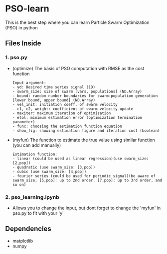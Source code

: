 # PSO-learn
This is the best step where you can learn Particle Swarm Optimization (PSO) in python

## Files Inside
### 1. pso.py
- (optimize) The basis of PSO computation with RMSE as the cost function
  ```
  Input argument:
  - yd: Desired time series signal (1D)
  - swarm_size: size of swarm [vars, populations] (ND.Array)
  - bound: random number boundaries for swarm-population generation [lower bound, upper bound] (ND.Array)
  - vel_init: initiation coeff. of swarm velocity
  - c1, c2, weight: coefficient of swarm velocity update
  - maxiter: maximum iteration of optimization
  - etol: minimum estimation error (optimization termination parameter)
  - func: choosing the estimation function equation
  - show_fig: showing estimation figure and iteration cost (boolean)
  ```
- (myfun) The function to estimate the true value using similar function (you can add manually)
  ```
  Estimation function:
  - linear (could be used as linear regression)(use swarm_size: [2,pop])
  - quadratic (use swarm_size: [3,pop])
  - cubic (use swarm_size: [4,pop])
  - fourier series (could be used for periodic signal)(be aware of swarm_size; [5,pop]: up to 2nd order, [7,pop]: up to 3rd order, and so on)
  ```

### 2. pso_learning.ipynb
- Allows you to change the input, but dont forget to change the 'myfun' in pso.py to fit with your 'y'

## Dependencies
- matplotlib
- numpy

